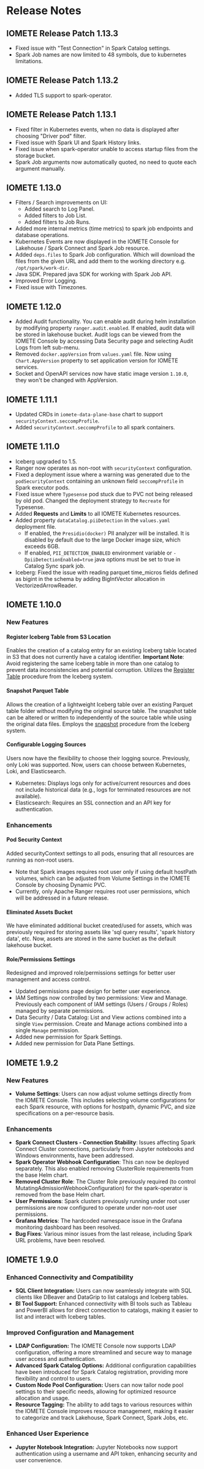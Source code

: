 # Release Notes


## IOMETE Release Patch 1.13.3  
- Fixed issue with "Test Connection" in Spark Catalog settings.  
- Spark Job names are now limited to 48 symbols, due to kubernetes limitations.  

## IOMETE Release Patch 1.13.2
- Added TLS support to spark-operator.  

## IOMETE Release Patch 1.13.1

- Fixed filter in Kubernetes events, when no data is displayed after choosing "Driver pod" filter.  
- Fixed issue with Spark UI and Spark History links.  
- Fixed issue when spark-operator unable to access startup files from the storage bucket.  
- Spark Job arguments now automatically quoted, no need to quote each argument manually.  

## IOMETE 1.13.0

- Filters / Search improvements on UI:  
  - Added search to Log Panel.  
  - Added filters to Job List.  
  - Added filters to Job Runs.  
- Added more internal metrics (time metrics) to spark job endpoints and database operations.  
- Kubernetes Events are now displayed in the IOMETE Console for Lakehouse / Spark Connect and Spark Job resource.
- Added `deps.files` to Spark Job configuration. Which will download the files from the given URL and add them to the working directory e.g. `/opt/spark/work-dir`.  
- Java SDK. Prepared java SDK for working with Spark Job API.  
- Improved Error Logging.  
- Fixed issue with Timezones.

## IOMETE 1.12.0

- Added Audit functionality. You can enable audit during helm installation by modifying property `ranger.audit.enabled`. If enabled, audit data will be stored in lakehouse bucket. Audit logs can be viewed from the IOMETE Console by accessing Data Security page and selecting Audit Logs from left sub-menu.  
- Removed `docker.appVersion` from `values.yaml` file. Now using `Chart.AppVersion` property to set application version for IOMETE services.  
- Socket and OpenAPI services now have static image version `1.10.0`, they won't be changed with AppVersion.  

## IOMETE 1.11.1

- Updated CRDs in `iomete-data-plane-base` chart to support `securityContext.seccompProfile`.
- Added `securityContext.seccompProfile` to all spark containers.

## IOMETE 1.11.0

- Iceberg upgraded to 1.5.
- Ranger now operates as non-root with `securityContext` configuration.
- Fixed a deployment issue where a warning was generated due to the `podSecurityContext` containing an unknown field `seccompProfile` in Spark executor pods.
- Fixed issue where `Typesense` pod stuck due to PVC not being released by old pod. Changed the deployment strategy to `Recreate` for Typesense.
- Added **Requests** and **Limits** to all IOMETE Kubernetes resources.
- Added property `dataCatalog.piiDetection` in the `values.yaml` deployment file.
  - If enabled, the `Presidio(docker)` PII analyzer will be installed. It is disabled by default due to the large Docker image size, which exceeds 6GB.
  - If enabled, `PII_DETECTION_ENABLED` environment variable or `-DpiiDetectionEnabled=true` java options must be set to true in Catalog Sync spark job.
- Iceberg: Fixed the issue with reading parquet time_micros fields defined as bigint in the schema by adding BigIntVector allocation in VectorizedArrowReader.


## IOMETE 1.10.0

### New Features

#### Register Iceberg Table from S3 Location
Enables the creation of a catalog entry for an existing Iceberg table located in S3 that does not currently have a catalog identifier. **Important Note**: Avoid registering the same Iceberg table in more than one catalog to prevent data inconsistencies and potential corruption. Utilizes the [Register Table](https://iceberg.apache.org/docs/latest/spark-procedures/#register_table) procedure from the Iceberg system.

#### Snapshot Parquet Table
Allows the creation of a lightweight Iceberg table over an existing Parquet table folder without modifying the original source table. The snapshot table can be altered or written to independently of the source table while using the original data files. Employs the [snapshot](https://iceberg.apache.org/docs/latest/spark-procedures/#snapshot) procedure from the Iceberg system.

#### Configurable Logging Sources 
Users now have the flexibility to choose their logging source. Previously, only Loki was supported. Now, users can choose between Kubernetes, Loki, and Elasticsearch.
- Kubernetes: Displays logs only for active/current resources and does not include historical data (e.g., logs for terminated resources are not available).
- Elasticsearch: Requires an SSL connection and an API key for authentication.

### Enhancements

#### Pod Security Context
Added securityContext settings to all pods, ensuring that all resources are running as non-root users.
- Note that Spark images requires root user only if using default hostPath volumes, which can be adjusted from Volume Settings in the IOMETE Console by choosing Dynamic PVC.
- Currently, only Apache Ranger requires root user permissions, which will be addressed in a future release.

#### Eliminated Assets Bucket
We have eliminated additional bucket created/used for assets, which was previously required for storing assets like 'sql query results', 'spark history data', etc. Now, assets are stored in the same bucket as the default lakehouse bucket.

#### Role/Permissions Settings
Redesigned and improved role/permissions settings for better user management and access control.
- Updated permissions page design for better user experience.
- IAM Settings now controlled by two permissions: View and Manage. Previously each component of IAM settings (Users / Groups / Roles) managed by separate permissions.
- Data Security / Data Catalog: List and View actions combined into a single `View` permission. Create and Manage actions combined into a single `Manage` permission.
- Added new permission for Spark Settings.
- Added new permission for Data Plane Settings.


## IOMETE 1.9.2

### New Features

- **Volume Settings**: Users can now adjust volume settings directly from the IOMETE Console. This includes selecting volume configurations for each Spark resource, with options for hostpath, dynamic PVC, and size specifications on a per-resource basis.

### Enhancements
- **Spark Connect Clusters - Connection Stability**: Issues affecting Spark Connect Cluster connections, particularly from Jupyter notebooks and Windows environments, have been addressed.
- **Spark Operator Webhook Configuration**: This can now be deployed separately. This also enabled removing ClusterRole requirements from the base Helm chart.
- **Removed Cluster Role**: The Cluster Role previously required (to control MutatingAdmissionWebhookConfiguration) for the spark-operator is removed from the base Helm chart.
- **User Permissions**: Spark clusters previously running under root user permissions are now configured to operate under non-root user permissions.
- **Grafana Metrics**: The hardcoded namespace issue in the Grafana monitoring dashboard has been resolved.
- **Bug Fixes**: Various minor issues from the last release, including Spark URL problems, have been resolved.


## IOMETE 1.9.0

### Enhanced Connectivity and Compatibility

- **SQL Client Integration:** Users can now seamlessly integrate with SQL clients like DBeaver and DataGrip to list catalogs and Iceberg tables.
- **BI Tool Support:** Enhanced connectivity with BI tools such as Tableau and PowerBI allows for direct connection to catalogs, making it easier to list and interact with Iceberg tables.

### Improved Configuration and Management

- **LDAP Configuration:** The IOMETE Console now supports LDAP configuration, offering a more streamlined and secure way to manage user access and authentication.
- **Advanced Spark Catalog Options:** Additional configuration capabilities have been introduced for Spark Catalog registration, providing more flexibility and control to users.
- **Custom Node Pool Configuration:** Users can now tailor node pool settings to their specific needs, allowing for optimized resource allocation and usage.
- **Resource Tagging:** The ability to add tags to various resources within the IOMETE Console improves resource management, making it easier to categorize and track Lakehouse, Spark Connect, Spark Jobs, etc.

### Enhanced User Experience

- **Jupyter Notebook Integration:** Jupyter Notebooks now support authentication using a username and API token, enhancing security and user convenience.
